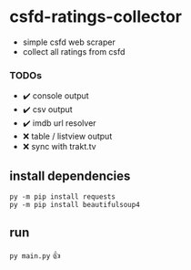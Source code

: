 # csfd-ratings-collector
 + simple csfd web scraper
 + collect all ratings from csfd

### TODOs
 + :heavy_check_mark: console output
 + :heavy_check_mark: csv output
 + :heavy_check_mark: imdb url resolver
 + :x: table / listview output
 + :x: sync with trakt.tv

## install dependencies
`py -m pip install requests` <br />
`py -m pip install beautifulsoup4` <br />

## run
`py main.py` :+1:
